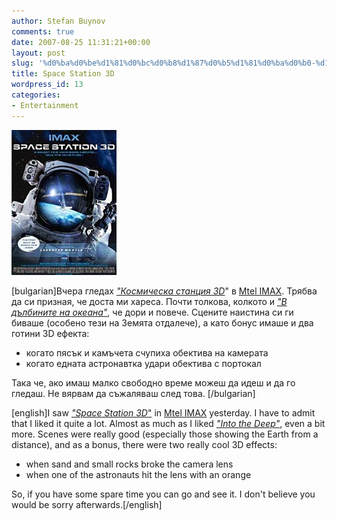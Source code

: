 ```yaml
---
author: Stefan Buynov
comments: true
date: 2007-08-25 11:31:21+00:00
layout: post
slug: '%d0%ba%d0%be%d1%81%d0%bc%d0%b8%d1%87%d0%b5%d1%81%d0%ba%d0%b0-%d1%81%d1%82%d0%b0%d0%bd%d1%86%d0%b8%d1%8f-3d'
title: Space Station 3D
wordpress_id: 13
categories:
- Entertainment
---
```


[![Space Station 3D](/images/2007/08/space_station_3d.jpg)](/images/2007/08/space_station_3d.jpg)

[bulgarian]Вчера гледах [_"Космическа станция 3D_](http://www.imdb.com/title/tt0290296/)" в [Mtel IMAX](http://www.mtelimax.com/). Трябва да си призная, че доста ми хареса. Почти толкова, колкото и [_"В дълбините на океана"_](http://www.imdb.com/title/tt0110150/), че дори и повече. Сцените наистина си ги биваше (особено тези на Земята отдалече), а като бонус имаше и два готини 3D ефекта:
	
  * когато пясък и камъчета счупиха обектива на камерата
  * когато едната астронавтка удари обектива с портокал

Така че, ако имаш малко свободно време можеш да идеш и да го гледаш. Не вярвам да съжаляваш след това.  [/bulgarian]

[english]I saw [_"Space Station 3D_](http://www.imdb.com/title/tt0290296/)["](http://www.imdb.com/title/tt0290296/) in [Mtel IMAX](http://www.mtelimax.com/) yesterday. I have to admit that I liked it quite a lot. Almost as much as I liked [_"Into the Deep"_](http://www.imdb.com/title/tt0110150/), even a bit more. Scenes were really good (especially those showing the Earth from a distance), and as a bonus, there were two really cool 3D effects:
	
  * when sand and small rocks broke the camera lens
  * when one of the astronauts hit the lens with an orange

So, if you have some spare time you can go and see it. I don't believe you would be sorry afterwards.[/english]
